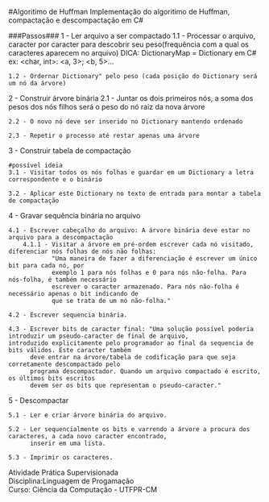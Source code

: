 #Algoritimo de Huffman
Implementação do algoritimo de Huffman, compactação e descompactação em C#

###Passos###
1 - Ler arquivo a ser compactado
	1.1 - Processar o arquivo, caracter por caracter para descobrir seu peso(frequência com a qual os caracteres aparecem no arquivo)
	DICA: DictionaryMap = Dictionary em C# ex: <char, int>: <a, 3>; <b, 5>...

	1.2 - Ordernar Dictionary" pelo peso (cada posição do Dictionary será um nó da árvore)

2 - Construir árvore binária
	2.1 - Juntar os dois primeiros nós, a soma dos pesos dos nós filhos será o peso do nó raiz da nova árvore

	2.2 - O novo nó deve ser inserido no Dictionary mantendo ordenado

	2.3 - Repetir o processo até restar apenas uma árvore

3 - Construir tabela de compactação

	#possível ideia
	3.1 - Visitar todos os nós folhas e guardar em um Dictionary a letra correspondente e o binário

	3.2 - Aplicar este Dictionary no texto de entrada para montar a tabela de compactação

4 - Gravar sequência binária no arquivo

	4.1 - Escrever cabeçalho do arquivo: A árvore binária deve estar no arquivo para a descompactação
		4.1.1 - Visitar a árvore em pré-ordem escrever cada nó visitado, diferenciar nós folhas de nós não folhas:
				"Uma maneira de fazer a diferenciação é escrever um único bit para cada nó, por
				exemplo 1 para nós folhas e 0 para nós não-folha. Para nós-folha, é também necessário
				escrever o caracter armazenado. Para nós não-folha é necessário apenas o bit indicando de
				que se trata de um nó não-folha."

	4.2 - Escrever sequencia binária.

	4.3 - Escrever bits de caracter final: "Uma solução possível poderia introduzir um pseudo-caracter de final de arquivo, 		  introduzido explicitamente pelo programador ao final da sequencia de bits válidos. Este caracter também
		  deve entrar na árvore/tabela de codificação para que seja corretamente descompactado pelo
		  programa descompactador. Quando um arquivo compactado é escrito, os últimos bits escritos
		  devem ser os bits que representam o pseudo-caracter."

5 - Descompactar 

	5.1 - Ler e criar árvore binária do arquivo.

	5.2 - Ler sequencialmente os bits e varrendo a árvore a procura dos caracteres, a cada novo caracter encontrado,
		  inserir em uma lista.

	5.3 - Imprimir os caracteres.	
	
Atividade Prática Supervisionada </br>
Disciplina:Linguagem de Progamação </br>
Curso: Ciência da Computação - UTFPR-CM </br>
